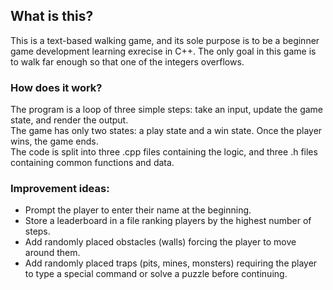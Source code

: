 ## What is this?
This is a text-based walking game, and its sole purpose is to be a beginner game development learning exrecise in C++.
The only goal in this game is to walk far enough so that one of the integers overflows.  

### How does it work?
The program is a loop of three simple steps: take an input, update the game state, and render the output.  
The game has only two states: a play state and a win state.
Once the player wins, the game ends.  
The code is split into three .cpp files containing the logic, and three .h files containing common functions and data.

### Improvement ideas:
- Prompt the player to enter their name at the beginning.
- Store a leaderboard in a file ranking players by the highest number of steps.
- Add randomly placed obstacles (walls) forcing the player to move around them.
- Add randomly placed traps (pits, mines, monsters) requiring the player to type a special command or solve a puzzle before continuing.
